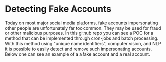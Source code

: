 # Detecting Fake Accounts
Today on most major social media platforms, fake accounts impersonating other people are unfortunately far too common. They may be used for fraud or other malicious purposes. In this github repo you can see a POC for a method that can be implemented through cron-jobs and batch processing. With this method using "unique name identifiers", computer vision, and NLP it is possible to easily detect and remove such impersonating accounts. Below one can see an example of a a fake account and a real account.
